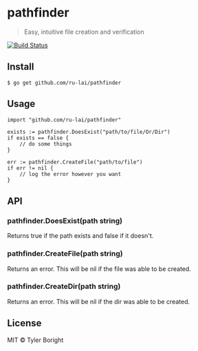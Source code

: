 # pathfinder
> Easy, intuitive file creation and verification

[![Build Status](https://travis-ci.org/ru-lai/pathfinder.svg?branch=master)](https://travis-ci.org/ru-lai/pathfinder)

## Install
```
$ go get github.com/ru-lai/pathfinder
```

## Usage
```
import "github.com/ru-lai/pathfinder"

exists := pathfinder.DoesExist("path/to/file/Or/Dir")
if exists == false {
	// do some things
}

err := pathfinder.CreateFile("path/to/file")
if err != nil {
	// log the error however you want
}
```

## API

### pathfinder.DoesExist(path string)

Returns true if the path exists and false if it doesn't.

### pathfinder.CreateFile(path string)

Returns an error.  This will be nil if the file was able to be created.

### pathfinder.CreateDir(path string)

Returns an error.  This will be nil if the dir was able to be created.

## License

MIT © Tyler Boright
